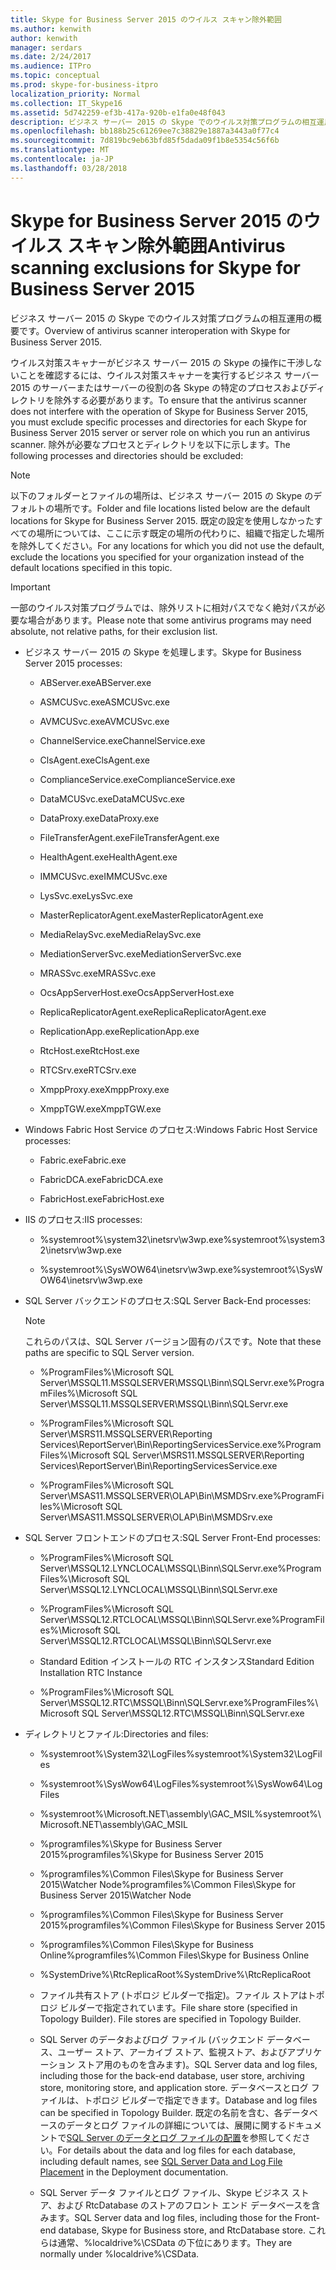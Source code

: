 ```yaml
---
title: Skype for Business Server 2015 のウイルス スキャン除外範囲
ms.author: kenwith
author: kenwith
manager: serdars
ms.date: 2/24/2017
ms.audience: ITPro
ms.topic: conceptual
ms.prod: skype-for-business-itpro
localization_priority: Normal
ms.collection: IT_Skype16
ms.assetid: 5d742259-ef3b-417a-920b-e1fa0e48f043
description: ビジネス サーバー 2015 の Skype でのウイルス対策プログラムの相互運用の概要です。
ms.openlocfilehash: bb188b25c61269ee7c38829e1887a3443a0f77c4
ms.sourcegitcommit: 7d819bc9eb63bfd85f5dada09f1b8e5354c56f6b
ms.translationtype: MT
ms.contentlocale: ja-JP
ms.lasthandoff: 03/28/2018
---
```

# <a name="antivirus-scanning-exclusions-for-skype-for-business-server-2015"></a><span data-ttu-id="24960-103">Skype for Business Server 2015 のウイルス スキャン除外範囲</span><span class="sxs-lookup"><span data-stu-id="24960-103">Antivirus scanning exclusions for Skype for Business Server 2015</span></span>
 
<span data-ttu-id="24960-104">ビジネス サーバー 2015 の Skype でのウイルス対策プログラムの相互運用の概要です。</span><span class="sxs-lookup"><span data-stu-id="24960-104">Overview of antivirus scanner interoperation with Skype for Business Server 2015.</span></span> 
  
<span data-ttu-id="24960-105">ウイルス対策スキャナーがビジネス サーバー 2015 の Skype の操作に干渉しないことを確認するには、ウイルス対策スキャナーを実行するビジネス サーバー 2015 のサーバーまたはサーバーの役割の各 Skype の特定のプロセスおよびディレクトリを除外する必要があります。</span><span class="sxs-lookup"><span data-stu-id="24960-105">To ensure that the antivirus scanner does not interfere with the operation of Skype for Business Server 2015, you must exclude specific processes and directories for each Skype for Business Server 2015 server or server role on which you run an antivirus scanner.</span></span> <span data-ttu-id="24960-106">除外が必要なプロセスとディレクトリを以下に示します。</span><span class="sxs-lookup"><span data-stu-id="24960-106">The following processes and directories should be excluded:</span></span>
  
> [!NOTE]
> <span data-ttu-id="24960-107">以下のフォルダーとファイルの場所は、ビジネス サーバー 2015 の Skype のデフォルトの場所です。</span><span class="sxs-lookup"><span data-stu-id="24960-107">Folder and file locations listed below are the default locations for Skype for Business Server 2015.</span></span> <span data-ttu-id="24960-108">既定の設定を使用しなかったすべての場所については、ここに示す既定の場所の代わりに、組織で指定した場所を除外してください。</span><span class="sxs-lookup"><span data-stu-id="24960-108">For any locations for which you did not use the default, exclude the locations you specified for your organization instead of the default locations specified in this topic.</span></span> 
  
> [!IMPORTANT]
> <span data-ttu-id="24960-109">一部のウイルス対策プログラムでは、除外リストに相対パスでなく絶対パスが必要な場合があります。</span><span class="sxs-lookup"><span data-stu-id="24960-109">Please note that some antivirus programs may need absolute, not relative paths, for their exclusion list.</span></span> 
  
- <span data-ttu-id="24960-110">ビジネス サーバー 2015 の Skype を処理します。</span><span class="sxs-lookup"><span data-stu-id="24960-110">Skype for Business Server 2015 processes:</span></span>
    
  - <span data-ttu-id="24960-111">ABServer.exe</span><span class="sxs-lookup"><span data-stu-id="24960-111">ABServer.exe</span></span>
    
  - <span data-ttu-id="24960-112">ASMCUSvc.exe</span><span class="sxs-lookup"><span data-stu-id="24960-112">ASMCUSvc.exe</span></span>
    
  - <span data-ttu-id="24960-113">AVMCUSvc.exe</span><span class="sxs-lookup"><span data-stu-id="24960-113">AVMCUSvc.exe</span></span>
    
  - <span data-ttu-id="24960-114">ChannelService.exe</span><span class="sxs-lookup"><span data-stu-id="24960-114">ChannelService.exe</span></span>
    
  - <span data-ttu-id="24960-115">ClsAgent.exe</span><span class="sxs-lookup"><span data-stu-id="24960-115">ClsAgent.exe</span></span>
    
  - <span data-ttu-id="24960-116">ComplianceService.exe</span><span class="sxs-lookup"><span data-stu-id="24960-116">ComplianceService.exe</span></span>
    
  - <span data-ttu-id="24960-117">DataMCUSvc.exe</span><span class="sxs-lookup"><span data-stu-id="24960-117">DataMCUSvc.exe</span></span>
    
  - <span data-ttu-id="24960-118">DataProxy.exe</span><span class="sxs-lookup"><span data-stu-id="24960-118">DataProxy.exe</span></span>
    
  - <span data-ttu-id="24960-119">FileTransferAgent.exe</span><span class="sxs-lookup"><span data-stu-id="24960-119">FileTransferAgent.exe</span></span>
    
  - <span data-ttu-id="24960-120">HealthAgent.exe</span><span class="sxs-lookup"><span data-stu-id="24960-120">HealthAgent.exe</span></span>
    
  - <span data-ttu-id="24960-121">IMMCUSvc.exe</span><span class="sxs-lookup"><span data-stu-id="24960-121">IMMCUSvc.exe</span></span>
    
  - <span data-ttu-id="24960-122">LysSvc.exe</span><span class="sxs-lookup"><span data-stu-id="24960-122">LysSvc.exe</span></span>
    
  - <span data-ttu-id="24960-123">MasterReplicatorAgent.exe</span><span class="sxs-lookup"><span data-stu-id="24960-123">MasterReplicatorAgent.exe</span></span>
    
  - <span data-ttu-id="24960-124">MediaRelaySvc.exe</span><span class="sxs-lookup"><span data-stu-id="24960-124">MediaRelaySvc.exe</span></span>
    
  - <span data-ttu-id="24960-125">MediationServerSvc.exe</span><span class="sxs-lookup"><span data-stu-id="24960-125">MediationServerSvc.exe</span></span>
    
  - <span data-ttu-id="24960-126">MRASSvc.exe</span><span class="sxs-lookup"><span data-stu-id="24960-126">MRASSvc.exe</span></span>
    
  - <span data-ttu-id="24960-127">OcsAppServerHost.exe</span><span class="sxs-lookup"><span data-stu-id="24960-127">OcsAppServerHost.exe</span></span>
    
  - <span data-ttu-id="24960-128">ReplicaReplicatorAgent.exe</span><span class="sxs-lookup"><span data-stu-id="24960-128">ReplicaReplicatorAgent.exe</span></span>
    
  - <span data-ttu-id="24960-129">ReplicationApp.exe</span><span class="sxs-lookup"><span data-stu-id="24960-129">ReplicationApp.exe</span></span>
    
  - <span data-ttu-id="24960-130">RtcHost.exe</span><span class="sxs-lookup"><span data-stu-id="24960-130">RtcHost.exe</span></span>
    
  - <span data-ttu-id="24960-131">RTCSrv.exe</span><span class="sxs-lookup"><span data-stu-id="24960-131">RTCSrv.exe</span></span>
    
  - <span data-ttu-id="24960-132">XmppProxy.exe</span><span class="sxs-lookup"><span data-stu-id="24960-132">XmppProxy.exe</span></span>
    
  - <span data-ttu-id="24960-133">XmppTGW.exe</span><span class="sxs-lookup"><span data-stu-id="24960-133">XmppTGW.exe</span></span>
    
- <span data-ttu-id="24960-134">Windows Fabric Host Service のプロセス:</span><span class="sxs-lookup"><span data-stu-id="24960-134">Windows Fabric Host Service processes:</span></span>
    
  - <span data-ttu-id="24960-135">Fabric.exe</span><span class="sxs-lookup"><span data-stu-id="24960-135">Fabric.exe</span></span>
    
  - <span data-ttu-id="24960-136">FabricDCA.exe</span><span class="sxs-lookup"><span data-stu-id="24960-136">FabricDCA.exe</span></span>
    
  - <span data-ttu-id="24960-137">FabricHost.exe</span><span class="sxs-lookup"><span data-stu-id="24960-137">FabricHost.exe</span></span>
    
- <span data-ttu-id="24960-138">IIS のプロセス:</span><span class="sxs-lookup"><span data-stu-id="24960-138">IIS processes:</span></span>
    
  - <span data-ttu-id="24960-139">%systemroot%\system32\inetsrv\w3wp.exe</span><span class="sxs-lookup"><span data-stu-id="24960-139">%systemroot%\system32\inetsrv\w3wp.exe</span></span>
    
  - <span data-ttu-id="24960-140">%systemroot%\SysWOW64\inetsrv\w3wp.exe</span><span class="sxs-lookup"><span data-stu-id="24960-140">%systemroot%\SysWOW64\inetsrv\w3wp.exe</span></span>
    
- <span data-ttu-id="24960-141">SQL Server バックエンドのプロセス:</span><span class="sxs-lookup"><span data-stu-id="24960-141">SQL Server Back-End processes:</span></span>
    
    > [!NOTE]
    > <span data-ttu-id="24960-142">これらのパスは、SQL Server バージョン固有のパスです。</span><span class="sxs-lookup"><span data-stu-id="24960-142">Note that these paths are specific to SQL Server version.</span></span> 
  
  - <span data-ttu-id="24960-143">%ProgramFiles%\Microsoft SQL Server\MSSQL11.MSSQLSERVER\MSSQL\Binn\SQLServr.exe</span><span class="sxs-lookup"><span data-stu-id="24960-143">%ProgramFiles%\Microsoft SQL Server\MSSQL11.MSSQLSERVER\MSSQL\Binn\SQLServr.exe</span></span>
    
  - <span data-ttu-id="24960-144">%ProgramFiles%\Microsoft SQL Server\MSRS11.MSSQLSERVER\Reporting Services\ReportServer\Bin\ReportingServicesService.exe</span><span class="sxs-lookup"><span data-stu-id="24960-144">%ProgramFiles%\Microsoft SQL Server\MSRS11.MSSQLSERVER\Reporting Services\ReportServer\Bin\ReportingServicesService.exe</span></span>
    
  - <span data-ttu-id="24960-145">%ProgramFiles%\Microsoft SQL Server\MSAS11.MSSQLSERVER\OLAP\Bin\MSMDSrv.exe</span><span class="sxs-lookup"><span data-stu-id="24960-145">%ProgramFiles%\Microsoft SQL Server\MSAS11.MSSQLSERVER\OLAP\Bin\MSMDSrv.exe</span></span>
    
- <span data-ttu-id="24960-146">SQL Server フロントエンドのプロセス:</span><span class="sxs-lookup"><span data-stu-id="24960-146">SQL Server Front-End processes:</span></span>
    
  - <span data-ttu-id="24960-147">%ProgramFiles%\Microsoft SQL Server\MSSQL12.LYNCLOCAL\MSSQL\Binn\SQLServr.exe</span><span class="sxs-lookup"><span data-stu-id="24960-147">%ProgramFiles%\Microsoft SQL Server\MSSQL12.LYNCLOCAL\MSSQL\Binn\SQLServr.exe</span></span>
    
  - <span data-ttu-id="24960-148">%ProgramFiles%\Microsoft SQL Server\MSSQL12.RTCLOCAL\MSSQL\Binn\SQLServr.exe</span><span class="sxs-lookup"><span data-stu-id="24960-148">%ProgramFiles%\Microsoft SQL Server\MSSQL12.RTCLOCAL\MSSQL\Binn\SQLServr.exe</span></span>
    
  - <span data-ttu-id="24960-149">Standard Edition インストールの RTC インスタンス</span><span class="sxs-lookup"><span data-stu-id="24960-149">Standard Edition Installation RTC Instance</span></span> 
    
  - <span data-ttu-id="24960-150">%ProgramFiles%\Microsoft SQL Server\MSSQL12.RTC\MSSQL\Binn\SQLServr.exe</span><span class="sxs-lookup"><span data-stu-id="24960-150">%ProgramFiles%\Microsoft SQL Server\MSSQL12.RTC\MSSQL\Binn\SQLServr.exe</span></span>
    
- <span data-ttu-id="24960-151">ディレクトリとファイル:</span><span class="sxs-lookup"><span data-stu-id="24960-151">Directories and files:</span></span>
    
  - <span data-ttu-id="24960-152">%systemroot%\System32\LogFiles</span><span class="sxs-lookup"><span data-stu-id="24960-152">%systemroot%\System32\LogFiles</span></span>
    
  - <span data-ttu-id="24960-153">%systemroot%\SysWow64\LogFiles</span><span class="sxs-lookup"><span data-stu-id="24960-153">%systemroot%\SysWow64\LogFiles</span></span>
    
  - <span data-ttu-id="24960-154">%systemroot%\Microsoft.NET\assembly\GAC_MSIL</span><span class="sxs-lookup"><span data-stu-id="24960-154">%systemroot%\Microsoft.NET\assembly\GAC_MSIL</span></span>
    
  - <span data-ttu-id="24960-155">%programfiles%\Skype for Business Server 2015</span><span class="sxs-lookup"><span data-stu-id="24960-155">%programfiles%\Skype for Business Server 2015</span></span>
    
  - <span data-ttu-id="24960-156">%programfiles%\Common Files\Skype for Business Server 2015\Watcher Node</span><span class="sxs-lookup"><span data-stu-id="24960-156">%programfiles%\Common Files\Skype for Business Server 2015\Watcher Node</span></span>
    
  - <span data-ttu-id="24960-157">%programfiles%\Common Files\Skype for Business Server 2015</span><span class="sxs-lookup"><span data-stu-id="24960-157">%programfiles%\Common Files\Skype for Business Server 2015</span></span>
    
  - <span data-ttu-id="24960-158">%programfiles%\Common Files\Skype for Business Online</span><span class="sxs-lookup"><span data-stu-id="24960-158">%programfiles%\Common Files\Skype for Business Online</span></span>
    
  - <span data-ttu-id="24960-159">%SystemDrive%\RtcReplicaRoot</span><span class="sxs-lookup"><span data-stu-id="24960-159">%SystemDrive%\RtcReplicaRoot</span></span>
    
  - <span data-ttu-id="24960-p103">ファイル共有ストア (トポロジ ビルダーで指定)。ファイル ストアはトポロジ ビルダーで指定されています。</span><span class="sxs-lookup"><span data-stu-id="24960-p103">File share store (specified in Topology Builder). File stores are specified in Topology Builder.</span></span>
    
  - <span data-ttu-id="24960-162">SQL Server のデータおよびログ ファイル (バックエンド データベース、ユーザー ストア、アーカイブ ストア、監視ストア、およびアプリケーション ストア用のものを含みます)。</span><span class="sxs-lookup"><span data-stu-id="24960-162">SQL Server data and log files, including those for the back-end database, user store, archiving store, monitoring store, and application store.</span></span> <span data-ttu-id="24960-163">データベースとログ ファイルは、トポロジ ビルダーで指定できます。</span><span class="sxs-lookup"><span data-stu-id="24960-163">Database and log files can be specified in Topology Builder.</span></span> <span data-ttu-id="24960-164">既定の名前を含む、各データベースのデータとログ ファイルの詳細については、展開に関するドキュメントで[SQL Server のデータとログ ファイルの配置](http://technet.microsoft.com/library/67aa525b-8aa3-474f-827e-8e1d4697f30f.aspx)を参照してください。</span><span class="sxs-lookup"><span data-stu-id="24960-164">For details about the data and log files for each database, including default names, see [SQL Server Data and Log File Placement](http://technet.microsoft.com/library/67aa525b-8aa3-474f-827e-8e1d4697f30f.aspx) in the Deployment documentation.</span></span>
    
  - <span data-ttu-id="24960-165">SQL Server データ ファイルとログ ファイル、Skype ビジネス ストア、および RtcDatabase のストアのフロント エンド データベースを含みます。</span><span class="sxs-lookup"><span data-stu-id="24960-165">SQL Server data and log files, including those for the Front-end database, Skype for Business store, and RtcDatabase store.</span></span> <span data-ttu-id="24960-166">これらは通常、%localdrive%\CSData の下位にあります。</span><span class="sxs-lookup"><span data-stu-id="24960-166">They are normally under %localdrive%\CSData.</span></span>
    

